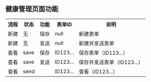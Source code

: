 ## 健康管理页面功能

<table>
      <tr>
        <th>流程</th>
        <th>状态</th>
        <th>功能</th>
        <th>表单ID</th>
        <th>说明</th>
      </tr>
      <tr>
        <td>新建</td>
        <td>无</td>
        <td>保存</td>
        <td>null</td>
        <td>新建表单</td>
      </tr>
      <tr>
        <td>新建</td>
        <td>无</td>
        <td>发送</td>
        <td>null</td>
        <td>新建并发送表单</td>
      </tr>
      <tr>
        <td>查看</td>
        <td>save</td>
        <td>保存</td>
        <td>ID123...</td>
        <td>保存表单（ID123...）</td>
      </tr>
      <tr>
        <td>查看</td>
        <td>save</td>
        <td>发送</td>
        <td>ID123...</td>
        <td>保存并发送表单（ID123...）</td>
      </tr>
      <tr>
        <td>查看</td>
        <td>send</td>
        <td></td>
        <td>ID123...</td>
        <td>查看（ID123...）</td>
      </tr>
    </table>
